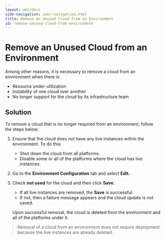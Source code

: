 ```yaml
---
layout: wmt/docs
side-navigation: user-navigation.html
title: Remove an Unused Cloud from an Environment
id: remove-unused-cloud-from-environment
---
```


# Remove an Unused Cloud from an Environment

Among other reasons, it is necessary to remove a cloud from an environment when there is:


* Resource under-utilization
* Instability of one cloud over another
* No longer support for the cloud by its infrastructure team

## Solution

To remove a cloud that is no longer required from an environment, follow the steps below:


1. Ensure that the cloud does not have any live instances within the environment. To do this:
    * Shut down the cloud from all platforms.
    * Disable some or all of the platforms where the cloud has live instances.
2. Go to the **Environment Configuration** tab  and select **Edit.**
3. Check **not used** for the cloud and then click **Save.**
    * If all live instances are removed, the **Save** is successful.
    * If not, then a failure message appears and the cloud update is not saved.

    Upon successful removal, the cloud is deleted from the environment and all of the platforms under it.

>Removal of a cloud from an environment does not require deployment because the live instances are already deleted.
